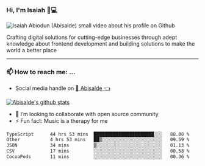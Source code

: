 ### Hi, I'm Isaiah 🌻💻

<img src="https://res.cloudinary.com/abisalde/image/upload/c_scale,h_311,w_816/v1616039512/Abisalde_github.gif" alt="Isaiah Abiodun (Abisalde) small video about his profile on Github">

Crafting digital solutions for cutting-edge businesses through adept knowledge about frontend development and building solutions to make the world a better place
<hr>

### 📫 How to reach me: ...
- Social media handle on <a href="https://twitter.com/abisalde">🔔  Abisalde   👈</a>


[![Abisalde's github stats](https://github-readme-stats.vercel.app/api?username=abisalde)](https://github.com/abisalde/github-readme-stats)

- 👯 I’m looking to collaborate with open source community
- ⚡ Fun fact: Music is a therapy for me


<!--
**abisalde/Abisalde** is a ✨ _special_ ✨ repository because its `README.md` (this file) appears on your GitHub profile.

Here are some ideas to get you started:


- 👯 I’m looking to collaborate with open source community
- 🤔 I’m looking for help with ...
- 💬 Ask me about ...
- 📫 How to reach me: ...
- 😄 Pronouns: ...
- ⚡ Fun fact: ...
-->

<!--START_SECTION:waka-->

```txt
TypeScript      44 hrs 53 mins  ██████████████████████░░░   88.00 %
Other           4 hrs 53 mins   ██▒░░░░░░░░░░░░░░░░░░░░░░   09.59 %
JSON            34 mins         ▒░░░░░░░░░░░░░░░░░░░░░░░░   01.13 %
CSV             17 mins         ░░░░░░░░░░░░░░░░░░░░░░░░░   00.58 %
CocoaPods       11 mins         ░░░░░░░░░░░░░░░░░░░░░░░░░   00.36 %
```

<!--END_SECTION:waka-->

